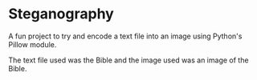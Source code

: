 # Steganography

A fun project to try and encode a text file into an image using Python's Pillow module.

The text file used was the Bible and the image used was an image of the Bible.
